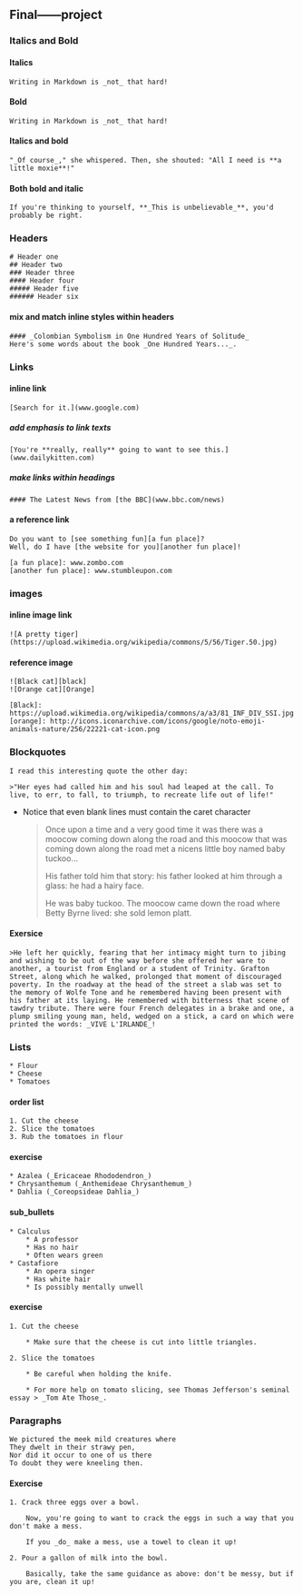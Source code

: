 ## Final——project
### Italics and Bold
#### Italics
    Writing in Markdown is _not_ that hard!
#### Bold
    Writing in Markdown is _not_ that hard!
#### Italics and bold
    "_Of course_," she whispered. Then, she shouted: "All I need is **a little moxie**!"
#### Both bold and italic
    If you're thinking to yourself, **_This is unbelievable_**, you'd probably be right.
### Headers
    # Header one  
    ## Header two  
    ### Header three  
    #### Header four  
    ##### Header five  
    ###### Header six
####  mix and match inline styles within headers  
    #### _Colombian Symbolism in One Hundred Years of Solitude_  
    Here's some words about the book _One Hundred Years..._.
### Links
####  inline link  
    [Search for it.](www.google.com)
##### add emphasis to link texts  
    [You're **really, really** going to want to see this.](www.dailykitten.com)
##### make links within headings  
    #### The Latest News from [the BBC](www.bbc.com/news)
#### a reference link
    Do you want to [see something fun][a fun place]?  
    Well, do I have [the website for you][another fun place]!  
    
    [a fun place]: www.zombo.com  
    [another fun place]: www.stumbleupon.com
### images
#### inline image link
    ![A pretty tiger](https://upload.wikimedia.org/wikipedia/commons/5/56/Tiger.50.jpg)
#### reference image
    ![Black cat][black]  
    ![Orange cat][Orange]  
    
    [Black]: https://upload.wikimedia.org/wikipedia/commons/a/a3/81_INF_DIV_SSI.jpg  
    [orange]: http://icons.iconarchive.com/icons/google/noto-emoji-animals-nature/256/22221-cat-icon.png
### Blockquotes
    I read this interesting quote the other day:  
    
    >"Her eyes had called him and his soul had leaped at the call. To live, to err, to fall, to triumph, to recreate life out of life!"
* Notice that even blank lines must contain the caret character
    >Once upon a time and a very good time it was there was a moocow coming down along the road and this moocow that was coming down along the road met a nicens little boy named baby tuckoo...  
    >  
    >His father told him that story: his father looked at him through a glass: he had a hairy face.  
    >  
    >He was baby tuckoo. The moocow came down the road where Betty Byrne lived: she sold lemon platt.  
#### Exersice
    >He left her quickly, fearing that her intimacy might turn to jibing and wishing to be out of the way before she offered her ware to another, a tourist from England or a student of Trinity. Grafton Street, along which he walked, prolonged that moment of discouraged poverty. In the roadway at the head of the street a slab was set to the memory of Wolfe Tone and he remembered having been present with his father at its laying. He remembered with bitterness that scene of tawdry tribute. There were four French delegates in a brake and one, a plump smiling young man, held, wedged on a stick, a card on which were printed the words: _VIVE L'IRLANDE_!
### Lists
    * Flour  
    * Cheese  
    * Tomatoes 
#### order list 
    1. Cut the cheese  
    2. Slice the tomatoes  
    3. Rub the tomatoes in flour
#### exercise
    * Azalea (_Ericaceae Rhododendron_)  
    * Chrysanthemum (_Anthemideae Chrysanthemum_)  
    * Dahlia (_Coreopsideae Dahlia_)
#### sub_bullets
    * Calculus  
        * A professor  
        * Has no hair  
        * Often wears green  
    * Castafiore  
        * An opera singer  
        * Has white hair  
        * Is possibly mentally unwell 
#### exercise
    1. Cut the cheese
   
        * Make sure that the cheese is cut into little triangles.

    2. Slice the tomatoes
    
        * Be careful when holding the knife.
    
        * For more help on tomato slicing, see Thomas Jefferson's seminal essay > _Tom Ate Those_.
### Paragraphs
    We pictured the meek mild creatures where  
    They dwelt in their strawy pen,  
    Nor did it occur to one of us there  
    To doubt they were kneeling then.
#### Exercise
    1. Crack three eggs over a bowl.  
    
        Now, you're going to want to crack the eggs in such a way that you don't make a mess.  

        If you _do_ make a mess, use a towel to clean it up!  
    
    2. Pour a gallon of milk into the bowl.
    
        Basically, take the same guidance as above: don't be messy, but if you are, clean it up!
